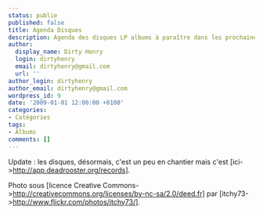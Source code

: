 ```yaml
---
status: publie
published: false
title: Agenda Disques
description: Agenda des disques LP albums à paraître dans les prochaines semaines.
author:
  display_name: Dirty Henry
  login: dirtyhenry
  email: dirtyhenry@gmail.com
  url: ''
author_login: dirtyhenry
author_email: dirtyhenry@gmail.com
wordpress_id: 9
date: '2009-01-01 12:00:00 +0100'
categories:
- Catégories
tags:
- Albums
comments: []
---
```

Update : les disques, désormais, c'est un peu en chantier mais c'est [ici->http://app.deadrooster.org/records].

Photo sous [licence Creative Commons->http://creativecommons.org/licenses/by-nc-sa/2.0/deed.fr] par [itchy73->http://www.flickr.com/photos/itchy73/].

